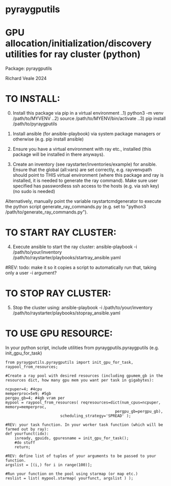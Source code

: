 # pyraygputils
# GPU allocation/initialization/discovery utilities for ray cluster (python)
Package: pyraygputils

Richard Veale 2024

# TO INSTALL:

0) Install this package via pip in a virtual environment
..1) python3 -m venv /path/to/MYVENV
..2) source /path/to/MYENV/bin/activate
..3) pip install /path/to/pyraygputils

1) Install ansible (for ansible-playbook) via system package managers or
otherwise (e.g. pip install ansible)

2) Ensure you have a virtual environment with ray etc., installed
(this package will be installed in there anyways).

3) Create an inventory (see raystarter/inventories/example) for
ansible. Ensure that the global (all:vars) are set correctly,
e.g. rayvenvpath should point to THIS virtual environment (where this
package and ray is installed, it is needed to generate the ray
command). Make sure user specified has passwordless ssh access to the
hosts (e.g. via ssh key) (no sudo is needed)

Alternatively, manually point the variable raystartcmdgenerator to
execute the python script generate_ray_commands.py (e.g. set to
"python3 /path/to/generate_ray_commands.py").

# TO START RAY CLUSTER:

4) Execute ansible to start the ray cluster:
ansible-playbook -i /path/to/your/inventory /path/to/raystarter/playbooks/startray_ansible.yaml

#REV: todo: make it so it copies a script to automatically run that, taking only a user -i argument?


# TO STOP RAY CLUSTER:

5) Stop the cluster using:
ansible-playbook -i /path/to/your/inventory /path/to/raystarter/playbooks/stopray_ansible.yaml



# TO USE GPU RESOURCE:

In your python script, include utilities from pyraygputils.pyraygputils (e.g. init_gpu_for_task)

```
from pyraygputils.pyraygputils import init_gpu_for_task, raypool_from_resources;

#Create a ray pool with desired resources (including gpumem_gb in the resources dict, how many gpu mem you want per task in gigabytes):

ncpuper=4; #4cpu
memperproc=5e9; #5gb
pergpu_gb=4; #4gb vram per
mypool = raypool_from_resources( reqresources=dict(num_cpus=ncpuper, memory=memperproc,
                                                pergpu_gb=pergpu_gb),
						scheduling_strategy='SPREAD' );

#REV: your task function. In your worker task function (which will be farmed out by ray):
def yourfunct(idx):
    isready, gpuids, gpuresname = init_gpu_for_task();
    #do stuff
    return;

#REV: define list of tuples of your arguments to be passed to your function.
argslist = [(i,) for i in range(100)];

#Run your function on the pool using starmap (or map etc.)
reslist = list( mypool.starmap( yourfunct, argslist ) );

```
